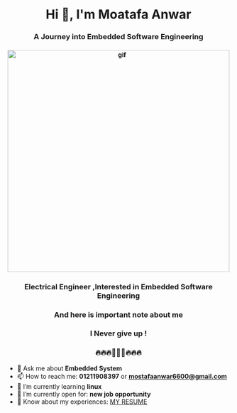 <h1 align="center">Hi 👋, I'm Moatafa Anwar</h1>
<h3 align="center">A Journey into Embedded Software Engineering</h3>
<h4 align="center"><img src ="https://vivekvivian.files.wordpress.com/2020/05/blog_post_js.gif"  width="500px" alt="gif"/></h4>

<h3 align="center">Electrical Engineer ,Interested in Embedded Software Engineering</h5>
<h3 align="center">And here is important note about me</h3>
<h3 align="center">I Never give up !</h3>
<h3 align="center">🔥🔥🔥🚀🚀🚀🔥🔥🔥</h3>

- 💬 Ask me about **Embedded System** 
- 📫 How to reach me: **01211908397** or **mostafaanwar6600@gmail.com**
- 🌱 I’m currently learning **linux**
- 🤔 I’m currently open for: **new job opportunity**
- 📄 Know about my experiences: [MY RESUME](https://drive.google.com/file/d/1twR6ZVe2cUOr4h6YwFOfCbm5w143P6hN/view?usp=drive_link)
